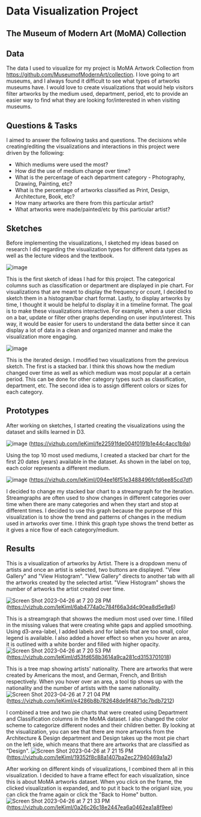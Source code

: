 # Data Visualization Project
## The Museum of Modern Art (MoMA) Collection


## Data

The data I used to visualize for my project is MoMA Artwork Collection from https://github.com/MuseumofModernArt/collection. 
I love going to art museums, and I always found it difficult to see what types of artworks museums have. I would love to create visualizations that would help visitors filter artworks by the medium used, department, period, etc to provide an easier way to find what they are looking for/interested in when visiting museums.

## Questions & Tasks

I aimed to answer the following tasks and questions. The decisions while creating/editing the visualizations and interactions in this project were driven by the following:

 * Which mediums were used the most?
 * How did the use of medium change over time?
 * What is the percentage of each department category - Photography, Drawing, Painting, etc?
 * What is the percentage of artworks classified as Print, Design, Architecture, Book, etc?
 * How many artworks are there from this particular artist?
 * What artworks were made/painted/etc by this particular artist?
 

## Sketches

Before implementing the visualizations, I sketched my ideas based on research I did regarding the visualization types for different data types as well as the lecture videos and the textbook.

![image](https://user-images.githubusercontent.com/59063929/219982038-36a3f517-0bc3-4490-a9d2-5571e7faa8ff.png)

This is the first sketch of ideas I had for this project. The categorical columns such as classification or department are displayed in pie chart. For visualizations that are meant to display the frequency or count, I decided to sketch them in a histogram/bar chart format. Lastly, to display artworks by time, I thought it would be helpful to display it in a timeline format. The goal is to make these visualizations interactive. For example, when a user clicks on a bar, update or filter other graphs depending on user input/interest. This way, it would be easier for users to understand the data better since it can display a lot of data in a clean and organized manner and make the visualization more engaging.


![image](https://user-images.githubusercontent.com/59063929/219982074-68414419-fcbe-456e-82a8-4e88089cc458.png)

This is the iterated design. I modified two visualizations from the previous sketch. The first is a stacked bar. I think this shows how the medium changed over time as well as which medium was most popular at a certain period. This can be done for other category types such as classification, department, etc. The second idea is to assign different colors or sizes for each category.


## Prototypes

After working on sketches, I started creating the visualizations using the dataset and skills learned in D3. 

![image](https://user-images.githubusercontent.com/59063929/219912741-5291a67d-87e6-4432-a514-cd42bbb8019f.png)
(https://vizhub.com/IeKimI/fe22591fde004f0191b1e44c4acc1b9a)

Using the top 10 most used mediums, I created a stacked bar chart for the first 20 dates (years) available in the dataset. As shown in the label on top, each color represents a different medium.

![image](https://user-images.githubusercontent.com/59063929/219981952-a264fd04-bd5f-4e10-a335-0ab323a952f1.png)
(https://vizhub.com/IeKimI/094ee16f51e3488496fcfd6ee85cd7df)

I decided to change my stacked bar chart to a streamgraph for the iteration. Streamgraphs are often used to show changes in different categories over time when there are many categories and when they start and stop at different times. I decided to use this graph because the purpose of this visualization is to show the trend and patterns of changes in the medium used in artworks over time. I think this graph type shows the trend better as it gives a nice flow of each category/medium.


## Results

This is a visualization of artworks by Artist. There is a dropdown menu of artists and once an artist is selected, two buttons are displayed. "View Gallery" and "View Histogram". "View Gallery" directs to another tab with all the artworks created by the selected artist. "View Histogram" shows the number of artworks the artist created over time.

![Screen Shot 2023-04-26 at 7 20 28 PM](https://user-images.githubusercontent.com/59063929/234722810-fc525afc-a24b-420e-89e5-1f7de7872622.png)
(https://vizhub.com/IeKimI/6ab4774a0c784f66a3d4c90ea8d5e9a6)


This is a streamgraph that showws the medium most used over time. I filled in the missing values that were creating white gaps and applied smoothing.
Using d3-area-label, I added labels and for labels that are too small, color legend is available.
I also added a hover effect so when you hover an area, it is outlined with a white border and filled with higher opacity.
![Screen Shot 2023-04-26 at 7 20 53 PM](https://user-images.githubusercontent.com/59063929/234722845-82b0773e-4977-409f-a365-fb2f7e247193.png)
(https://vizhub.com/IeKimI/d53fd658b3614a9ca281cd3153701018)


This is a tree map showing artists' nationality. There are artworks that were created by Americans the most, and German, French, and British respectively.
When you hover over an area, a tool tip shows up with the nationality and the number of artists with the same nationality.
![Screen Shot 2023-04-26 at 7 21 04 PM](https://user-images.githubusercontent.com/59063929/234722873-7ff17f70-0d52-4715-9a14-cd1e492c054d.png)
(https://vizhub.com/IeKimI/e4286b8b782648de9f4871dc7bdb7212)


I combined a tree and two pie charts that were created using Department and Classification columns in the MoMA dataset.
I also changed the color scheme to categorize different nodes and their children better. By looking at the visualization, you can see that there are more artworks from the Architecture & Design department and Design takes up the most pie chart on the left side, which means that there are artworks that are classified as "Design".
![Screen Shot 2023-04-26 at 7 21 15 PM](https://user-images.githubusercontent.com/59063929/234722904-5d17196f-11b0-4b45-8da4-5719522b4f8b.png)
(https://vizhub.com/IeKimI/19352f8c88a1407ba2ec27940469a1a2)


After working on different kinds of visualizations, I combined them all in this visualization. I decided to have a frame effect for each visualization, since this is about MoMA artworks dataset. When you click on the frame, the clicked visualization is expanded, and to put it back to the origianl size, you can click the frame again or click the "Back to Home" button.
![Screen Shot 2023-04-26 at 7 21 33 PM](https://user-images.githubusercontent.com/59063929/234722938-f9059dc5-c050-45c4-8d8c-10badc883d3a.png)
(https://vizhub.com/IeKimI/0a26c26c18e2447ea6a0462ea1a8f9ee)
